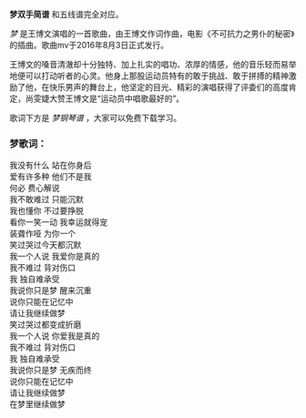 

**梦双手简谱** 和五线谱完全对应。

_梦_ 是王博文演唱的一首歌曲，由王博文作词作曲，电影《不可抗力之男仆的秘密》的插曲。歌曲mv于2016年8月3日正式发行。

王博文的嗓音清澈却十分独特、加上扎实的唱功、浓厚的情感，他的音乐轻而易举地便可以打动听者的心灵。他身上那股运动员特有的敢于挑战、敢于拼搏的精神激励了他，在快乐男声的舞台上，他坚定的目光、精彩的演唱获得了评委们的高度肯定，尚雯婕大赞王博文是“运动员中唱歌最好的”。

歌词下方是 _梦钢琴谱_ ，大家可以免费下载学习。

### 梦歌词：

我没有什么 站在你身后  
爱有许多种 他们不是我  
何必 费心解说  
我不敢难过 只能沉默  
我也懂你 不过要挣脱  
看你一笑一动 我幸运就得宠  
装聋作哑 为你一个  
笑过哭过今天都沉默  
我一个人说 我爱你是真的  
我不难过 背对伤口  
我 独自难承受  
我说你只是梦 醒来沉重  
说你只能在记忆中  
请让我继续做梦  
笑过哭过都变成折磨  
我一个人说 你爱我是真的  
我不难过 背对伤口  
我 独自难承受  
我说你只是梦 无疾而终  
说你只能在记忆中  
请让我继续做梦  
在梦里继续做梦

